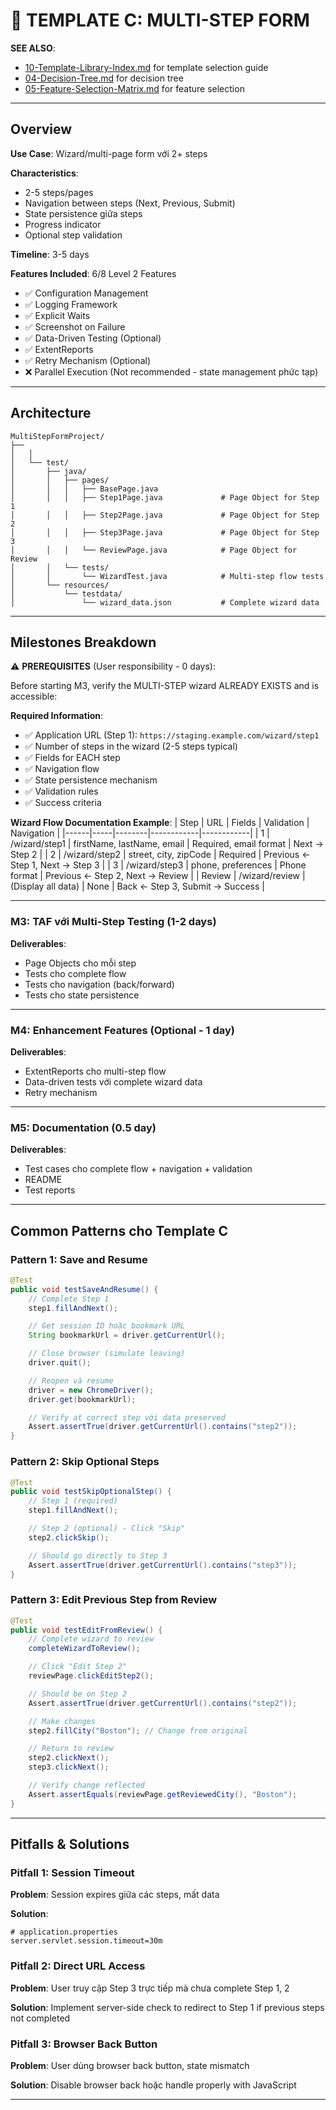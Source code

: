 # 📝 TEMPLATE C: MULTI-STEP FORM

**SEE ALSO**:
- [10-Template-Library-Index.md](10-Template-Library-Index.md) for template selection guide
- [04-Decision-Tree.md](04-Decision-Tree.md) for decision tree
- [05-Feature-Selection-Matrix.md](05-Feature-Selection-Matrix.md) for feature selection

---

## Overview

**Use Case**: Wizard/multi-page form với 2+ steps

**Characteristics**:
- 2-5 steps/pages
- Navigation between steps (Next, Previous, Submit)
- State persistence giữa steps
- Progress indicator
- Optional step validation

**Timeline**: 3-5 days

**Features Included**: 6/8 Level 2 Features
- ✅ Configuration Management
- ✅ Logging Framework
- ✅ Explicit Waits
- ✅ Screenshot on Failure
- ✅ Data-Driven Testing (Optional)
- ✅ ExtentReports
- ✅ Retry Mechanism (Optional)
- ❌ Parallel Execution (Not recommended - state management phức tạp)

---

## Architecture

```
MultiStepFormProject/
├──
│   │
│   └── test/
│       ├── java/
│       │   ├── pages/
│       │   │   ├── BasePage.java
│       │   │   ├── Step1Page.java             # Page Object for Step 1
│       │   │   ├── Step2Page.java             # Page Object for Step 2
│       │   │   ├── Step3Page.java             # Page Object for Step 3
│       │   │   └── ReviewPage.java            # Page Object for Review
│       │   └── tests/
│       │       └── WizardTest.java            # Multi-step flow tests
│       └── resources/
│           └── testdata/
│               └── wizard_data.json           # Complete wizard data
```

---

## Milestones Breakdown

⚠️ **PREREQUISITES** (User responsibility - 0 days):

Before starting M3, verify the MULTI-STEP wizard ALREADY EXISTS and is accessible:

**Required Information**:
- ✅ Application URL (Step 1): `https://staging.example.com/wizard/step1`
- ✅ Number of steps in the wizard (2-5 steps typical)
- ✅ Fields for EACH step
- ✅ Navigation flow
- ✅ State persistence mechanism
- ✅ Validation rules
- ✅ Success criteria

**Wizard Flow Documentation Example**:
| Step | URL | Fields | Validation | Navigation |
|------|-----|--------|------------|------------|
| 1 | /wizard/step1 | firstName, lastName, email | Required, email format | Next → Step 2 |
| 2 | /wizard/step2 | street, city, zipCode | Required | Previous ← Step 1, Next → Step 3 |
| 3 | /wizard/step3 | phone, preferences | Phone format | Previous ← Step 2, Next → Review |
| Review | /wizard/review | (Display all data) | None | Back ← Step 3, Submit → Success |

---

### M3: TAF với Multi-Step Testing (1-2 days)
**Deliverables**:
- Page Objects cho mỗi step
- Tests cho complete flow
- Tests cho navigation (back/forward)
- Tests cho state persistence

---

### M4: Enhancement Features (Optional - 1 day)
**Deliverables**:
- ExtentReports cho multi-step flow
- Data-driven tests với complete wizard data
- Retry mechanism

---

### M5: Documentation (0.5 day)
**Deliverables**:
- Test cases cho complete flow + navigation + validation
- README
- Test reports

---

## Common Patterns cho Template C

### Pattern 1: Save and Resume
```java
@Test
public void testSaveAndResume() {
    // Complete Step 1
    step1.fillAndNext();

    // Get session ID hoặc bookmark URL
    String bookmarkUrl = driver.getCurrentUrl();

    // Close browser (simulate leaving)
    driver.quit();

    // Reopen và resume
    driver = new ChromeDriver();
    driver.get(bookmarkUrl);

    // Verify at correct step với data preserved
    Assert.assertTrue(driver.getCurrentUrl().contains("step2"));
}
```

### Pattern 2: Skip Optional Steps
```java
@Test
public void testSkipOptionalStep() {
    // Step 1 (required)
    step1.fillAndNext();

    // Step 2 (optional) - Click "Skip"
    step2.clickSkip();

    // Should go directly to Step 3
    Assert.assertTrue(driver.getCurrentUrl().contains("step3"));
}
```

### Pattern 3: Edit Previous Step from Review
```java
@Test
public void testEditFromReview() {
    // Complete wizard to review
    completeWizardToReview();

    // Click "Edit Step 2"
    reviewPage.clickEditStep2();

    // Should be on Step 2
    Assert.assertTrue(driver.getCurrentUrl().contains("step2"));

    // Make changes
    step2.fillCity("Boston"); // Change from original

    // Return to review
    step2.clickNext();
    step3.clickNext();

    // Verify change reflected
    Assert.assertEquals(reviewPage.getReviewedCity(), "Boston");
}
```

---

## Pitfalls & Solutions

### Pitfall 1: Session Timeout
**Problem**: Session expires giữa các steps, mất data

**Solution**:
```properties
# application.properties
server.servlet.session.timeout=30m
```

### Pitfall 2: Direct URL Access
**Problem**: User truy cập Step 3 trực tiếp mà chưa complete Step 1, 2

**Solution**: Implement server-side check to redirect to Step 1 if previous steps not completed

### Pitfall 3: Browser Back Button
**Problem**: User dùng browser back button, state mismatch

**Solution**: Disable browser back hoặc handle properly with JavaScript

---
